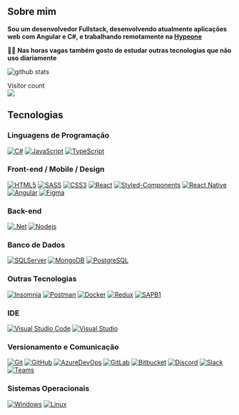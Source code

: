 ## Sobre mim

<strong>Sou um desenvolvedor Fullstack, desenvolvendo atualmente aplicações web com Angular e C#, e trabalhando remotamente na [Hypeone](https://hypeone.com.br/)</strong>

👨‍💻 <strong>Nas horas vagas também gosto de estudar outras tecnologias que não uso diariamente</strong>

![github stats](https://github-readme-stats.vercel.app/api?username=sYonashiro&show_icons=true)

<p> 
  Visitor count<br>
  <img src="https://profile-counter.glitch.me/sYonashiro/count.svg" />
</p>

## Tecnologias

### Linguagens de Programação
[![C#](https://img.shields.io/badge/-CSharp-239120?style=flat-square&logo=c-sharp)](https://github.com/sYonashiro/)
[![JavaScript](https://img.shields.io/badge/-JavaScript-black?style=flat-square&logo=javascript)](https://github.com/sYonashiro/)
[![TypeScript](https://img.shields.io/badge/-TypeScript-007ACC?style=flat-square&logo=typescript)](https://github.com/sYonashiro/)

### Front-end / Mobile / Design
[![HTML5](https://img.shields.io/badge/-HTML5-E34F26?style=flat-square&logo=html5&logoColor=white)](https://github.com/sYonashiro/)
[![SASS](https://img.shields.io/badge/-SASS-CC6699?style=flat-square&logo=sass&logoColor=white)](https://github.com/sYonashiro/)
[![CSS3](https://img.shields.io/badge/-CSS3-1572B6?style=flat-square&logo=css3)](https://github.com/sYonashiro/)
[![React](https://img.shields.io/badge/-React-61DAFB?style=flat-square&logo=react&logoColor=black)](https://github.com/sYonashiro/)
[![Styled-Components](https://img.shields.io/badge/-Styled%20Components-DB7093?style=flat-square&logo=styled-components&logoColor=white)](https://github.com/sYonashiro/)
[![React Native](https://img.shields.io/badge/-React%20Native-black?style=flat-square&logo=react)](https://github.com/sYonashiro/)
[![Angular](https://img.shields.io/badge/-Angular-DD0031?style=flat-square&logo=angular)](https://github.com/sYonashiro/)
[![Figma](https://img.shields.io/badge/-Figma-F24E1E?style=flat-square&logo=figma&logoColor=white)](https://github.com/sYonashiro/)

### Back-end
[![.Net](https://img.shields.io/badge/-.NET%20Core-5C2D91?style=flat-square&logo=.net)](https://github.com/sYonashiro/)
[![Nodejs](https://img.shields.io/badge/-Node.js-black?style=flat-square&logo=Node.js)](https://github.com/sYonashiro/)

### Banco de Dados
[![SQLServer](https://img.shields.io/badge/-SQL%20Server-CC2927?style=flat-square&logo=microsoft-sql-server)](https://github.com/sYonashiro/)
[![MongoDB](https://img.shields.io/badge/-MongoDB-black?style=flat-square&logo=mongodb)](https://github.com/sYonashiro/)
[![PostgreSQL](https://img.shields.io/badge/-PostgreSQL-336791?style=flat-square&logo=postgresql)](https://github.com/sYonashiro/)

### Outras Tecnologias

[![Insomnia](https://img.shields.io/badge/-Insomnia-5849BE?style=flat-square&logo=Insomnia)](https://github.com/sYonashiro/)
[![Postman](https://img.shields.io/badge/-Postman-FF6C37?style=flat-square&logo=postman&logoColor=white)](https://github.com/sYonashiro/)
[![Docker](https://img.shields.io/badge/-Docker-black?style=flat-square&logo=docker)](https://github.com/sYonashiro/)
[![Redux](https://img.shields.io/badge/-Redux-764ABC?style=flat-square&logo=redux)](https://github.com/sYonashiro/)
[![SAPB1](https://img.shields.io/badge/-SAP%20Business%20One-f9bf00?style=flat-square&logo=sap&logoColor=white)](https://github.com/sYonashiro/)

### IDE
[![Visual Studio Code](https://img.shields.io/badge/-Visual%20Studio%20Code-007ACC?style=flat-square&logo=visual-studio-code&link=https://github.com/sYonashiro/)](https://github.com/sYonashiro/)
[![Visual Studio](https://img.shields.io/badge/-Visual%20Studio-5C2D91?style=flat-square&logo=visual-studio&link=https://github.com/sYonashiro/)](https://github.com/sYonashiro/)

### Versionamento e Comunicação
[![Git](https://img.shields.io/badge/-Git-black?style=flat-square&logo=git)](https://github.com/sYonashiro/)
[![GitHub](https://img.shields.io/badge/-GitHub-181717?style=flat-square&logo=github)](https://github.com/sYonashiro/)
[![AzureDevOps](https://img.shields.io/badge/-Azure%20DevOps-0078D7?style=flat-square&logo=azure-devops)](https://github.com/sYonashiro/)
[![GitLab](https://img.shields.io/badge/-GitLab-FCA121?style=flat-square&logo=gitlab)](https://github.com/sYonashiro/)
[![Bitbucket](https://img.shields.io/badge/-Bitbucket-0052CC?style=flat-square&logo=bitbucket)](https://github.com/sYonashiro/)
[![Discord](https://img.shields.io/badge/-Discord-000000?style=flat-square&logo=Discord)](https://github.com/sYonashiro/)
[![Slack](https://img.shields.io/badge/-Slack-4A154B?style=flat-square&logo=Slack)](https://github.com/sYonashiro/)
[![Teams](https://img.shields.io/badge/-Microsoft%20Teams-6264A7?style=flat-square&logo=microsoft-teams&logoColor=white)](https://github.com/sYonashiro/)

### Sistemas Operacionais
[![Windows](https://img.shields.io/badge/-Windows-0078D6?style=flat-square&logo=Windows)](https://github.com/sYonashiro/)
[![Linux](https://img.shields.io/badge/-Linux-FCC624?style=flat-square&logo=Linux&logoColor=black)](https://github.com/sYonashiro/)
